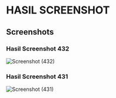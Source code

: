 <h1>HASIL SCREENSHOT</h1>

## Screenshots

<h3>Hasil Screenshot 432</h3>
<img src="https://github.com/MajesticP/Perpustakaan/assets/122201340/17b6477a-bca1-48ce-b564-68775d2a2113" alt="Screenshot (432)">

<h3>Hasil Screenshot 431</h3>
<img src="https://github.com/MajesticP/Perpustakaan/assets/122201340/448575a8-4ad9-4d69-b1ba-08c251287267" alt="Screenshot (431)">
